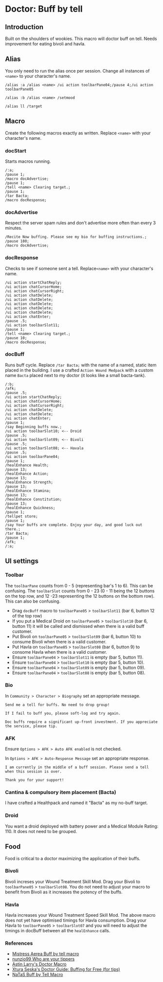 # Doctor: Buff by tell

## Introduction
Built on the shoulders of wookies. This macro will doctor buff on tell. Needs improvement for eating bivoli and havla. 

## Alias
You only need to run the alias once per session. Change all instances of `<name>` to your character's name.

```
/alias :a /alias <name> /ui action toolbarPane04;/pause 4;/ui action toolbarPane05

/alias :b /alias <name> /setmood

/alias ll /target
```

## Macro
Create the following macros exactly as written. Replace `<name>` with your character's name.

### docStart
Starts macros running.
``` 
/:a;
/pause 1;
/macro docAdvertise;
/pause 1;
/tell <name> Clearing target.;
/pause 1;
/tar Bacta;
/macro docResponse;
```

### docAdvertise
Respect the server spam rules and don't advertise more often than every 3 minutes. 

 ```
/Recite Now buffing. Please see my bio for buffing instructions.;
/pause 180;
/macro docAdvertise;
```

### docResponse
Checks to see if someone sent a tell. Replace`<name>` with your character's name.

```
/ui action startChatReply;
/ui action chatCursorHome;
/ui action chatCursorRight;
/ui action chatDelete;
/ui action chatDelete;
/ui action chatDelete;
/ui action chatDelete;
/ui action chatDelete;
/ui action chatEnter;
/pause .5;
/ui action toolbarSlot11;
/pause 1;
/tell <name> Clearing target.;
/pause 10;
/macro docResponse;
```

### docBuff
Runs buff cycle. Replace `/tar Bacta;` with the name of a named, static item placed in the building. I use a crafted `Action Wound Medpack` with a custom name `Bacta` placed next to my doctor (it looks like a small bacta-tank).

```
/:b;
/afk;
/pause .5;
/ui action startChatReply;
/ui action chatCursorHome;
/ui action chatCursorRight;
/ui action chatDelete;
/ui action chatDelete;
/ui action chatEnter;
/pause 1;
/say Beginning buffs now.;
/ui action toolbarSlot10; <-- Droid
/pause .5;
/ui action toolbarSlot09; <-- Bivoli
/pause .5;
/ui action toolbarSlot08; <-- Havala
/pause .5;
/ui action toolbarPane04;
/pause 1;
/healEnhance Health;
/pause 13;
/healEnhance Action;
/pause 13;
/healEnhance Strength;
/pause 13;
/healEnhance Stamina;
/pause 13;
/healEnhance Constitution;
/pause 13;
/healEnhance Quickness;
/pause 1;
/tellpet store;
/pause 1;
/say Your buffs are complete. Enjoy your day, and good luck out there.;  
/tar Bacta;  
/pause 1;  
/afk;  
/:a;
```

## UI settings

### Toolbar
The `toolbarPane` counts from 0 - 5 (representing bar's 1 to 6). This can be confusing. The `toolbarSlot` counts from 0 - 23 (0 - 11 being the 12 buttons on the top row, and 12 -23 representing the 12 buttons on the bottom row). This can also be confusing.

* Drag `docBuff` macro to `toolbarPane05` > `toolbarSlot11` (bar 6, button 12 of the top row)
* If you put a Medical Droid on `toolbarPane05` > `toolbarSlot10` (bar 6, button 11) it will be called and dismissed when there is a valid buff customer.
* Put Bivoli  on `toolbarPane05` > `toolbarSlot09` (bar 6, button 10) to consume Bivoli when there is a valid customer.
* Put Havla on `toolbarPane05` > `toolbarSlot08` (bar 6, button 9) to consome Havla when there is a valid customer.
* Ensure `toolbarPane04` > `toolbarSlot11` is empty (bar 5, button 11). 
* Ensure `toolbarPane04` > `toolbarSlot10` is empty (bar 5, button 10). 
* Ensure `toolbarPane04` > `toolbarSlot09` is empty (bar 5, button 09). 
* Ensure `toolbarPane04` > `toolbarSlot08` is empty (bar 5, button 08). 

### Bio
In `Community > Character > Biography` set an appropriate message.

```
Send me a tell for buffs. No need to drop group!

If I fail to buff you, please soft-log and try again.

Doc buffs require a significant up-front investment. If you appreciate the service, please tip.
```

### AFK
Ensure `Options > AFK > Auto AFK enabled` is not checked.

In `Options > AFK > Auto-Response Message` set an appropriate response.

```
I am currently in the middle of a buff session. Please send a tell when this session is over.  
  
Thank you for your support!
```

### Cantina & compulsory item placement (Bacta)
I have crafted a Healthpack and named it "Bacta" as my no-buff target. 

### Droid
You want a droid deployed with battery power and a Medical Module Rating: 110. It does not need to be grouped.

## Food
Food is critical to a doctor maximizing the application of their buffs. 

### Bivoli
Bivoli increses your Wound Treatment Skill Mod. Drag your Bivoli to `toolbarPane05` > `toolbarSlot08`. You do not need to adjust your macro to benefit from Bivoli as it increases the potency of the buffs.

### Havla
Havla increases your Wound Treatment Speed Skill Mod. The above macro does not yet have optimised timings for Havla consumption. Drag your Havla to `toolbarPane05` > `toolbarSlot07` and you will need to adjust the timings in docBuff between all the `healEnhance` calls. 

### References

* [Mistress Aerea Buff by tell macro](https://www.swgemu.com/forums/showthread.php?t=128123)
* [nunzio99 Who are your tippers](https://www.swgemu.com/forums/showthread.php?t=205263)
* [Astin Larry's Doctor Macro](https://www.swgemu.com/forums/showthread.php?t=214152)
* [Xtura Seska's Doctor Guide: Buffing for Free (for tips)](https://www.swgemu.com/forums/showthread.php?t=47785)
* [NaTaS Buff by Tell Macro](https://revelationonline.net/forums/viewtopic.php?t=126)
